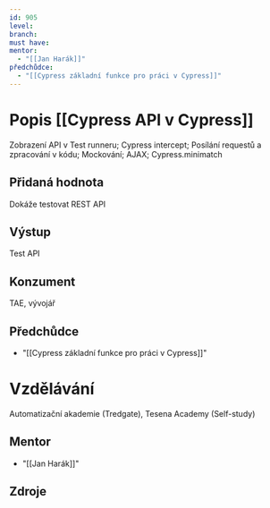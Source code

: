 ```yaml
---
id: 905
level: 
branch: 
must have: 
mentor: 
  - "[[Jan Harák]]"
předchůdce: 
  - "[[Cypress základní funkce pro práci v Cypress]]"
---
```



# Popis [[Cypress API v Cypress]]
Zobrazení API v Test runneru; Cypress intercept; Posílání requestů a zpracování v kódu; Mockování; AJAX; Cypress.minimatch

## Přidaná hodnota
Dokáže testovat REST API

## Výstup
Test API

## Konzument
TAE, vývojář

## Předchůdce

  - "[[Cypress základní funkce pro práci v Cypress]]"

# Vzdělávání
Automatizační akademie (Tredgate), Tesena Academy (Self-study)

## Mentor

  - "[[Jan Harák]]"

## Zdroje